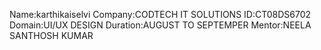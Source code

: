 Name:karthikaiselvi 
Company:CODTECH IT SOLUTIONS 
ID:CT08DS6702 
Domain:UI/UX DESIGN 
Duration:AUGUST TO SEPTEMPER 
Mentor:NEELA SANTHOSH KUMAR
